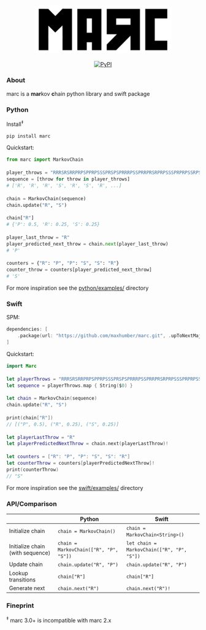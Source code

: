 <h3 align="center">
  <img alt="marc" src="images/logo.png" height="125px">
</h3>
<p align="center">
  <a href="https://pypi.python.org/pypi/marc"><img alt="PyPI" src="https://img.shields.io/pypi/v/marc.svg"></a>
</p>




### About

marc is a **mar**kov **c**hain python library and swift package



### Python

Install<sup>‡</sup>

```sh
pip install marc
```



Quickstart:

```python
from marc import MarkovChain

player_throws = "RRRSRSRRPRPSPPRPSSSPRSPSPRRRPSSPRRPRSRPRPSSSPRPRPSSRPSRPRSSPRP"
sequence = [throw for throw in player_throws]
# ['R', 'R', 'R', 'S', 'R', 'S', 'R', ...]

chain = MarkovChain(sequence)
chain.update("R", "S")

chain["R"]
# {'P': 0.5, 'R': 0.25, 'S': 0.25}

player_last_throw = "R"
player_predicted_next_throw = chain.next(player_last_throw)
# 'P'

counters = {"R": "P", "P": "S", "S": "R"}
counter_throw = counters[player_predicted_next_throw]
# 'S'
```

For more inspiration see the [python/examples/](python/examples/) directory



### Swift

SPM:

```swift
dependencies: [
    .package(url: "https://github.com/maxhumber/marc.git", .upToNextMajor(from: "3.0"))
]
```



Quickstart:

```swift
import Marc

let playerThrows = "RRRSRSRRPRPSPPRPSSSPRSPSPRRRPSSPRRPRSRPRPSSSPRPRPSSRPSRPRSSPRP"
let sequence = playerThrows.map { String($0) }

let chain = MarkovChain(sequence)
chain.update("R", "S")

print(chain["R"])
// [("P", 0.5), ("R", 0.25), ("S", 0.25)]

let playerLastThrow = "R"
let playerPredictedNextThrow = chain.next(playerLastThrow)!

let counters = ["R": "P", "P": "S", "S": "R"]
let counterThrow = counters[playerPredictedNextThrow]!
print(counterThrow)
// "S"
```

For more inspiration see the [swift/examples/](https://github.com/maxhumber/marc/tree/master/swift/Examples) directory



### API/Comparison

|                                  | Python                                 | Swift                                      |
| -------------------------------- | -------------------------------------- | ------------------------------------------ |
| Initialize chain                 | `chain = MarkovChain()`                | `chain = MarkovChain<String>()`            |
| Initialize chain (with sequence) | `chain = MarkovChain(["R", "P", "S"])` | `let chain = MarkovChain(["R", "P", "S"])` |
| Update chain                     | `chain.update("R", "P")`               | `chain.update("R", "P")`                   |
| Lookup transitions               | `chain["R"]`                           | `chain["R"]`                               |
| Generate next                    | `chain.next("R")`                      | `chain.next("R")!`                         |



### Fineprint

<sup>‡</sup> marc 3.0+ is incompatible with marc 2.x
